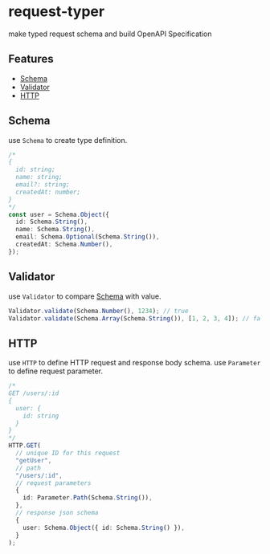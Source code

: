 # request-typer

make typed request schema and build OpenAPI Specification

## Features
- [Schema](#schema)
- [Validator](#validator)
- [HTTP](#http)

## Schema
use ```Schema``` to create type definition.

```typescript
/*
{
  id: string;
  name: string;
  email?: string;
  createdAt: number;
}
*/
const user = Schema.Object({
  id: Schema.String(),
  name: Schema.String(),
  email: Schema.Optional(Schema.String()),
  createdAt: Schema.Number(),
});
```

## Validator
use ```Validator``` to compare [Schema](#schema) with value.

```typescript
Validator.validate(Schema.Number(), 1234); // true
Validator.validate(Schema.Array(Schema.String()), [1, 2, 3, 4]); // false
```

## HTTP
use ```HTTP``` to define HTTP request and response body schema.
use ```Parameter``` to define request parameter.

```typescript
/*
GET /users/:id
{
  user: {
    id: string
  }
}
*/
HTTP.GET(
  // unique ID for this request
  "getUser",
  // path
  "/users/:id",
  // request parameters
  {
    id: Parameter.Path(Schema.String()),
  },
  // response json schema
  {
    user: Schema.Object({ id: Schema.String() }),
  }
);
```
